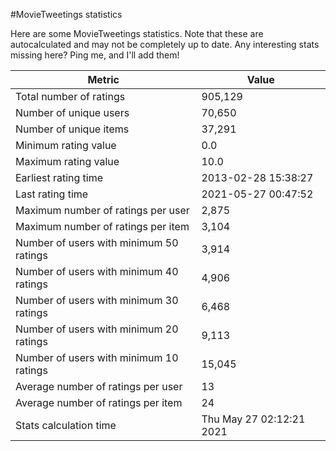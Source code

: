 #MovieTweetings statistics

Here are some MovieTweetings statistics. Note that these are autocalculated and may not be completely up to date. Any interesting stats missing here? Ping me, and I'll add them!

Metric | Value
--- | ---
Total number of ratings                 | 905,129
Number of unique users                  | 70,650
Number of unique items                  | 37,291
Minimum rating value                    | 0.0
Maximum rating value                    | 10.0
Earliest rating time                    | 2013-02-28 15:38:27
Last rating time                        | 2021-05-27 00:47:52
Maximum number of ratings per user      | 2,875
Maximum number of ratings per item      | 3,104
Number of users with minimum 50 ratings | 3,914
Number of users with minimum 40 ratings | 4,906
Number of users with minimum 30 ratings | 6,468
Number of users with minimum 20 ratings | 9,113
Number of users with minimum 10 ratings | 15,045
Average number of ratings per user      | 13
Average number of ratings per item      | 24
Stats calculation time                  | Thu May 27 02:12:21 2021


